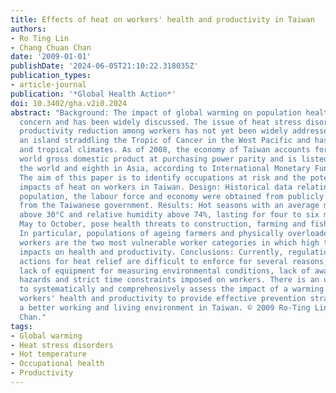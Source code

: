 ```yaml
---
title: Effects of heat on workers' health and productivity in Taiwan
authors:
- Ro Ting Lin
- Chang Chuan Chan
date: '2009-01-01'
publishDate: '2024-06-05T21:10:22.318035Z'
publication_types:
- article-journal
publication: '*Global Health Action*'
doi: 10.3402/gha.v2i0.2024
abstract: "Background: The impact of global warming on population health is a growing
  concern and has been widely discussed. The issue of heat stress disorders and consequent
  productivity reduction among workers has not yet been widely addressed. Taiwan is
  an island straddling the Tropic of Cancer in the West Pacific and has both subtropical
  and tropical climates. As of 2008, the economy of Taiwan accounts for 1.1% of the
  world gross domestic product at purchasing power parity and is listed as 19th in
  the world and eighth in Asia, according to International Monetary Fund data. Objective:
  The aim of this paper is to identify occupations at risk and the potential health
  impacts of heat on workers in Taiwan. Design: Historical data relating to meteorology,
  population, the labour force and economy were obtained from publicly available databases
  from the Taiwanese government. Results: Hot seasons with an average maximum temperature
  above 30°C and relative humidity above 74%, lasting for four to six months from
  May to October, pose health threats to construction, farming and fishery workers.
  In particular, populations of ageing farmers and physically overloaded construction
  workers are the two most vulnerable worker categories in which high temperature
  impacts on health and productivity. Conclusions: Currently, regulations and preventive
  actions for heat relief are difficult to enforce for several reasons, including
  lack of equipment for measuring environmental conditions, lack of awareness of potential
  hazards and strict time constraints imposed on workers. There is an urgent need
  to systematically and comprehensively assess the impact of a warming climate on
  workers' health and productivity to provide effective prevention strategies for
  a better working and living environment in Taiwan. © 2009 Ro-Ting Lin and Chang-Chuan
  Chan."
tags:
- Global warming
- Heat stress disorders
- Hot temperature
- Occupational health
- Productivity
---
```

